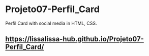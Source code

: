 # Projeto07-Perfil_Card
Perfil Card with social media in HTML, CSS.

## https://lissalissa-hub.github.io/Projeto07-Perfil_Card/
